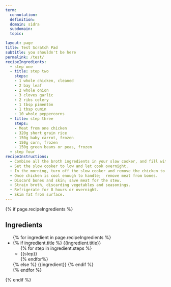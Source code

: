 ```yaml
---
term: 
  connotation: 
  definition: 
  domain: sidra
  subdomain: 
  topic: 

layout: page
title: Test Scratch Pad
subtitle: you shouldn't be here
permalink: /test/
recipeIngredients:
  - step one
  - title: step two
    steps:
    - 1 whole chicken, cleaned
    - 2 bay leaf
    - 2 whole onion
    - 3 cloves garlic
    - 2 ribs celery
    - 1 tbsp pimentón
    - 1 tbsp cumin
    - 10 whole peppercorns
  - title: step three
    steps:
    - Meat from one chicken
    - 320g short grain rice
    - 150g baby carrot, frozen
    - 150g corn, frozen
    - 150g green beans or peas, frozen
  - step four
recipeInstructions:
  - Combine all the broth ingredients in your slow cooker, and fill with water to just cover the chicken (about 2 quarts).
  - Set the slow cooker to low and let cook overnight.
  - In the morning, turn off the slow cooker and remove the chicken to a strainer set over a bowl. Let cool.
  - Once chicken is cool enough to handle;  remove meat from bones.
  - Discard bones and skin; save meat for the stew.
  - Strain broth, discarding vegetables and seasonings.
  - Refrigerate for 8 hours or overnight.
  - Skim fat from surface.
---
```


{% if page.recipeIngredients %}
  <h2>Ingredients</h2>
  <ul class="ingredients">
  {% for ingredient in page.recipeIngredients %}
    <li>
      {% if ingredient.title %}
        {{ingredient.title}}
          <ul>
          {% for step in ingredient.steps %}
            <li>{{step}}</li>
          {% endfor%}
          </ul>
      {% else %}
        {{ingredient}}
      {% endif %}
    </li>
  {% endfor %}
  </ul>
{% endif  %}